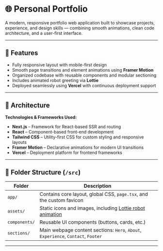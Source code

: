 # 🌐 Personal Portfolio

A modern, responsive portfolio web application built to showcase projects, experience, and design skills — combining smooth animations, clean code architecture, and a user-first interface.

---

## 🚀 Features

- Fully responsive layout with mobile-first design
- Smooth page transitions and element animations using **Framer Motion**
- Organized codebase with reusable components and modular sectioning
- Includes animated robot greeting via **Lottie**
- Deployed seamlessly using **Vercel** with continuous deployment support

---

## 🧱 Architecture

**Technologies & Frameworks Used:**

- **Next.js** – Framework for React-based SSR and routing  
- **React** – Component-based front-end development  
- **Tailwind CSS** – Utility-first CSS for custom styling and responsive layouts  
- **Framer Motion** – Declarative animations for modern UI transitions  
- **Vercel** – Deployment platform for frontend frameworks  

---

## 📁 Folder Structure (`/src`)

| Folder        | Description |
|---------------|-------------|
| `app/`        | Contains core layout, global CSS, `page.tsx`, and the custom favicon |
| `assets/`     | Static icons and images, including [Lottie robot animation](https://lottiefiles.com/free-animation/robotsaludando-ZnoACNm8G9) |
| `components/` | Reusable UI components (buttons, cards, etc.) |
| `sections/`   | Main webpage content sections: `Hero`, `About`, `Experience`, `Contact`, `Footer` |

---